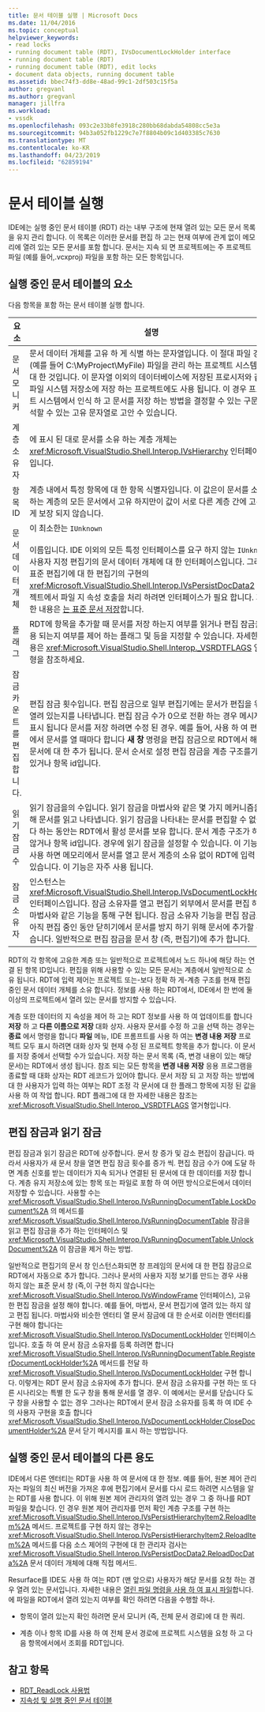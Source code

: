 ```yaml
---
title: 문서 테이블 실행 | Microsoft Docs
ms.date: 11/04/2016
ms.topic: conceptual
helpviewer_keywords:
- read locks
- running document table (RDT), IVsDocumentLockHolder interface
- running document table (RDT)
- running document table (RDT), edit locks
- document data objects, running document table
ms.assetid: bbec74f3-dd8e-48ad-99c1-2df503c15f5a
author: gregvanl
ms.author: gregvanl
manager: jillfra
ms.workload:
- vssdk
ms.openlocfilehash: 093c2e33b8fe3918c280bb68dabda54808cc5e3a
ms.sourcegitcommit: 94b3a052fb1229c7e7f8804b09c1d403385c7630
ms.translationtype: MT
ms.contentlocale: ko-KR
ms.lasthandoff: 04/23/2019
ms.locfileid: "62859194"
---
```

# <a name="running-document-table"></a>문서 테이블 실행
IDE에는 실행 중인 문서 테이블 (RDT) 라는 내부 구조에 현재 열려 있는 모든 문서 목록을 유지 관리 합니다. 이 목록은 이러한 문서를 편집 하 고는 현재 여부에 관계 없이 메모리에 열려 있는 모든 문서를 포함 합니다. 문서는 지속 되 면 프로젝트에는 주 프로젝트 파일 (예를 들어,.vcxproj) 파일을 포함 하는 모든 항목입니다.

## <a name="elements-of-the-running-document-table"></a>실행 중인 문서 테이블의 요소
 다음 항목을 포함 하는 문서 테이블 실행 합니다.

|요소|설명|
|-------------|-----------------|
|문서 모니커|문서 데이터 개체를 고유 하 게 식별 하는 문자열입니다. 이 절대 파일 경로 (예를 들어 C:\MyProject\MyFile) 파일을 관리 하는 프로젝트 시스템에 대 한 것입니다. 이 문자열 이외의 데이터베이스에 저장된 프로시저와 같은 파일 시스템 저장소에 저장 하는 프로젝트에도 사용 됩니다. 이 경우 프로젝트 시스템에서 인식 하 고 문서를 저장 하는 방법을 결정할 수 있는 구문 분석할 수 있는 고유 문자열로 고안 수 있습니다.|
|계층 소유자|에 표시 된 대로 문서를 소유 하는 계층 개체는 <xref:Microsoft.VisualStudio.Shell.Interop.IVsHierarchy> 인터페이스입니다.|
|항목 ID|계층 내에서 특정 항목에 대 한 항목 식별자입니다. 이 값은이 문서를 소유 하는 계층의 모든 문서에서 고유 하지만이 값이 서로 다른 계층 간에 고유 하 게 보장 되지 않습니다.|
|문서 데이터 개체|이 최소한는 `IUnknown`<br /><br /> 이름입니다. IDE 이외의 모든 특정 인터페이스를 요구 하지 않는 `IUnknown` 사용자 지정 편집기의 문서 데이터 개체에 대 한 인터페이스입니다. 그러나 표준 편집기에 대 한 편집기의 구현의 <xref:Microsoft.VisualStudio.Shell.Interop.IVsPersistDocData2> 프로젝트에서 파일 지 속성 호출을 처리 하려면 인터페이스가 필요 합니다. 자세한 내용은 [는 표준 문서 저장](../../extensibility/internals/saving-a-standard-document.md)합니다.|
|플래그|RDT에 항목을 추가할 때 문서를 저장 하는지 여부를 읽거나 편집 잠금을 적용 되는지 여부를 제어 하는 플래그 및 등을 지정할 수 있습니다. 자세한 내용은 <xref:Microsoft.VisualStudio.Shell.Interop._VSRDTFLAGS> 열거형을 참조하세요.|
|잠금 카운트를 편집 합니다.|편집 잠금 횟수입니다. 편집 잠금으로 일부 편집기에는 문서가 편집을 위해 열려 있는지를 나타냅니다. 편집 잠금 수가 0으로 전환 하는 경우 메시지가 표시 됩니다 문서를 저장 하려면 수정 된 경우. 예를 들어, 사용 하 여 편집기에서 문서를 열 때마다 합니다 **새 창** 명령을 편집 잠금으로 RDT에서 해당 문서에 대 한 추가 됩니다. 문서 순서로 설정 편집 잠금을 계층 구조를가지고 있거나 항목 id입니다.|
|읽기 잠금 수|읽기 잠금을의 수입니다. 읽기 잠금을 마법사와 같은 몇 가지 메커니즘을 통해 문서를 읽고 나타냅니다. 읽기 잠금을 나타내는 문서를 편집할 수 없습니다 하는 동안는 RDT에서 활성 문서를 보유 합니다. 문서 계층 구조가 하지 않거나 항목 id입니다. 경우에 읽기 잠금을 설정할 수 있습니다. 이 기능을 사용 하면 메모리에서 문서를 열고 문서 계층의 소유 없이 RDT에 입력 수 있습니다. 이 기능은 자주 사용 됩니다.|
|잠금 소유자|인스턴스는 <xref:Microsoft.VisualStudio.Shell.Interop.IVsDocumentLockHolder> 인터페이스입니다. 잠금 소유자를 열고 편집기 외부에서 문서를 편집 하는 마법사와 같은 기능을 통해 구현 됩니다. 잠금 소유자 기능을 편집 잠금으로 아직 편집 중인 동안 닫히기에서 문서를 방지 하기 위해 문서에 추가할 수 있습니다. 일반적으로 편집 잠금을 문서 창 (즉, 편집기)에 추가 합니다.|

 RDT의 각 항목에 고유한 계층 또는 일반적으로 프로젝트에서 노드 하나에 해당 하는 연결 된 항목 ID입니다. 편집을 위해 사용할 수 있는 모든 문서는 계층에서 일반적으로 소유 됩니다. RDT에 입력 제어는 프로젝트 또는-보다 정확 하 게-계층 구조를 현재 편집 중인 문서 데이터 개체를 소유 합니다. 정보를 사용 하는 RDT에서, IDE에서 한 번에 둘 이상의 프로젝트에서 열려 있는 문서를 방지할 수 있습니다.

 계층 또한 데이터의 지 속성을 제어 하 고는 RDT 정보를 사용 하 여 업데이트를 합니다 **저장** 하 고 **다른 이름으로 저장** 대화 상자. 사용자 문서를 수정 하 고을 선택 하는 경우는 **종료** 에서 명령을 합니다 **파일** 메뉴, IDE 프롬프트를 사용 하 여는 **변경 내용 저장** 프로젝트 모두 표시 하려면 대화 상자 및 현재 수정 된 프로젝트 항목을 추가 합니다. 이 문서를 저장 중에서 선택할 수가 있습니다. 저장 하는 문서 목록 (즉, 변경 내용이 있는 해당 문서)는 RDT에서 생성 됩니다. 참조 되는 모든 항목을 **변경 내용 저장** 응용 프로그램을 종료할 때 대화 상자는 RDT 레코드가 있어야 합니다. 문서 저장 되 고 저장 하는 방법에 대 한 사용자가 입력 하는 여부는 RDT 조정 각 문서에 대 한 플래그 항목에 지정 된 값을 사용 하 여 작업 합니다. RDT 플래그에 대 한 자세한 내용은 참조는 <xref:Microsoft.VisualStudio.Shell.Interop._VSRDTFLAGS> 열거형입니다.

## <a name="edit-locks-and-read-locks"></a>편집 잠금과 읽기 잠금
 편집 잠금과 읽기 잠금은 RDT에 상주합니다. 문서 창 증가 및 감소 편집이 잠급니다. 따라서 사용자가 새 문서 창을 열면 편집 잠금 횟수를 증가 씩. 편집 잠금 수가 0에 도달 하면 계층 신호를 받는 데이터가 지속 되거나 연결된 된 문서에 대 한 데이터를 저장 합니다. 계층 유지 저장소에 있는 항목 또는 파일로 포함 하 여 어떤 방식으로든에서 데이터 저장할 수 있습니다. 사용할 수는 <xref:Microsoft.VisualStudio.Shell.Interop.IVsRunningDocumentTable.LockDocument%2A> 의 메서드를 <xref:Microsoft.VisualStudio.Shell.Interop.IVsRunningDocumentTable> 잠금을 읽고 편집 잠금을 추가 하는 인터페이스 및 <xref:Microsoft.VisualStudio.Shell.Interop.IVsRunningDocumentTable.UnlockDocument%2A> 이 잠금을 제거 하는 방법.

 일반적으로 편집기의 문서 창 인스턴스화되면 창 프레임의 문서에 대 한 편집 잠금으로 RDT에서 자동으로 추가 합니다. 그러나 문서의 사용자 지정 보기를 만드는 경우 사용 하지 않는 표준 문서 창 (즉,이 구현 하지 않습니다는 <xref:Microsoft.VisualStudio.Shell.Interop.IVsWindowFrame> 인터페이스), 고유한 편집 잠금을 설정 해야 합니다. 예를 들어, 마법사, 문서 편집기에 열려 있는 하지 않고 편집 됩니다. 마법사와 비슷한 엔터티 열 문서 잠금에 대 한 순서로 이러한 엔터티를 구현 해야 합니다는 <xref:Microsoft.VisualStudio.Shell.Interop.IVsDocumentLockHolder> 인터페이스입니다. 호출 하 여 문서 잠금 소유자를 등록 하려면 합니다 <xref:Microsoft.VisualStudio.Shell.Interop.IVsRunningDocumentTable.RegisterDocumentLockHolder%2A> 메서드를 전달 하 <xref:Microsoft.VisualStudio.Shell.Interop.IVsDocumentLockHolder> 구현 합니다. 이렇게는 RDT 문서 잠금 소유자에 추가 합니다. 문서 잠금 소유자를 구현 하는 또 다른 시나리오는 특별 한 도구 창을 통해 문서를 열 경우. 이 예에서는 문서를 닫습니다 도구 창을 사용할 수 없는 경우 그러나는 RDT에서 문서 잠금 소유자를 등록 하 여 IDE 수의 사용자 구현을 호출 합니다 <xref:Microsoft.VisualStudio.Shell.Interop.IVsDocumentLockHolder.CloseDocumentHolder%2A> 문서 닫기 메시지를 표시 하는 방법입니다.

## <a name="other-uses-of-the-running-document-table"></a>실행 중인 문서 테이블의 다른 용도
 IDE에서 다른 엔터티는 RDT을 사용 하 여 문서에 대 한 정보. 예를 들어, 원본 제어 관리자는 파일의 최신 버전을 가져온 후에 편집기에서 문서를 다시 로드 하려면 시스템을 알는 RDT를 사용 합니다. 이 위해 원본 제어 관리자의 열려 있는 경우 그 중 하나를 RDT 파일을 찾습니다. 인 경우 원본 제어 관리자를 먼저 확인 계층 구조를 구현 하는 <xref:Microsoft.VisualStudio.Shell.Interop.IVsPersistHierarchyItem2.ReloadItem%2A> 메서드. 프로젝트를 구현 하지 않는 경우는 <xref:Microsoft.VisualStudio.Shell.Interop.IVsPersistHierarchyItem2.ReloadItem%2A> 메서드를 다음 소스 제어의 구현에 대 한 관리자 검사는 <xref:Microsoft.VisualStudio.Shell.Interop.IVsPersistDocData2.ReloadDocData%2A> 문서 데이터 개체에 대해 직접 메서드.

 Resurface를 IDE도 사용 하 여는 RDT (맨 앞으로) 사용자가 해당 문서를 요청 하는 경우 열려 있는 문서입니다. 자세한 내용은 [열린 파일 명령을 사용 하 여 표시 파일](../../extensibility/internals/displaying-files-by-using-the-open-file-command.md)합니다. 에 파일을 RDT에서 열려 있는지 여부를 확인 하려면 다음을 수행할 하나.

- 항목이 열려 있는지 확인 하려면 문서 모니커 (즉, 전체 문서 경로)에 대 한 쿼리.

- 계층 이나 항목 ID를 사용 하 여 전체 문서 경로에 프로젝트 시스템을 요청 하 고 다음 항목에서에서 조회를 RDT입니다.

## <a name="see-also"></a>참고 항목
- [RDT_ReadLock 사용법](../../extensibility/internals/rdt-readlock-usage.md)
- [지속성 및 실행 중인 문서 테이블](../../extensibility/internals/persistence-and-the-running-document-table.md)